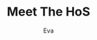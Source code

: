 ---
media: "images/rounds/round_2/meet_the_hos.png"
media_type: image
title: Meet The HoS
author: Eva
desc: Speaks-Softly shouts at HoS Cynthia Tomato, while Fiore Silvestri fires a volley of plasma glass at her.
---